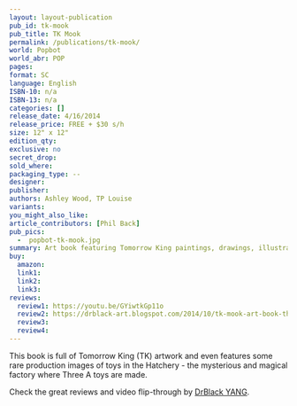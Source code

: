 ```yaml
---
layout: layout-publication
pub_id: tk-mook
pub_title: TK Mook
permalink: /publications/tk-mook/
world: Popbot
world_abr: POP
pages: 
format: SC
language: English
ISBN-10: n/a
ISBN-13: n/a
categories: []
release_date: 4/16/2014
release_price: FREE + $30 s/h
size: 12" x 12"
edition_qty:
exclusive: no
secret_drop:
sold_where: 
packaging_type: --
designer: 
publisher: 
authors: Ashley Wood, TP Louise
variants:
you_might_also_like: 
article_contributors: [Phil Back]
pub_pics: 
  -  popbot-tk-mook.jpg
summary: Art book featuring Tomorrow King paintings, drawings, illustrations and toy photography. This was a FREE reward for those who purchased TKLUB toy releases 1, 2 and 3
buy:
  amazon: 
  link1: 
  link2: 
  link3: 
reviews:
  review1: https://youtu.be/GYiwtkGp11o
  review2: https://drblack-art.blogspot.com/2014/10/tk-mook-art-book-threea-3a.html
  review3:
  review4:
---
```

<p>This book is full of Tomorrow King (TK) artwork and even features some rare production images of toys in the Hatchery - the mysterious and magical factory where Three A toys are made.</p>
<p>Check the great reviews and video flip-through by <a href="https://youtu.be/GYiwtkGp11o" target="_blank">DrBlack YANG</a>.
</p>